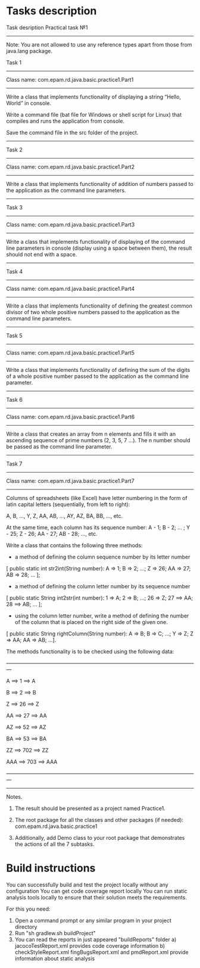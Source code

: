 # Tasks description

Task desription 
Practical task №1 

_______________________

Note: You are not allowed to use any reference types apart from those from java.lang package.

Task 1

______________________________

Class name: com.epam.rd.java.basic.practice1.Part1

______________________________

Write a class that implements functionality of displaying a string “Hello, World” in console.

Write a command file (bat file for Windows or shell script for Linux) that compiles and runs the application from console.

Save the command file in the src folder of the project.

_______________________

Task 2

______________________________

Class name: com.epam.rd.java.basic.practice1.Part2

______________________________

Write a class that implements functionality of addition of numbers passed to the application as the command line parameters.

_______________________

Task 3

______________________________

Class name: com.epam.rd.java.basic.practice1.Part3

______________________________

Write a class that implements functionality of displaying of the command line parameters in console (display using a space between them), the result should not end with a space.

_______________________

Task 4

______________________________

Class name: com.epam.rd.java.basic.practice1.Part4

______________________________

Write a class that implements functionality of defining the greatest common divisor of two whole positive numbers passed to the application as the command line parameters.

_______________________

Task 5

______________________________

Class name: com.epam.rd.java.basic.practice1.Part5

______________________________

Write a class that implements functionality of defining the sum of the digits of a whole positive number passed to the application as the command line parameter.

______________________________

Task 6

______________________________

Class name: com.epam.rd.java.basic.practice1.Part6

______________________________

Write a class that creates an array from n elements and fills it with an ascending sequence of prime numbers (2, 3, 5, 7 …). The n number should be passed as the command line parameter.

_______________________

Task 7

______________________________

Class name: com.epam.rd.java.basic.practice1.Part7

______________________________

Columns of spreadsheets (like Excel) have letter numbering in the form of latin capital letters (sequentially, from left to right):

A, B, ..., Y, Z, AA, AB, ..., AY, AZ, BA, BB, …, etc.

At the same time, each column has its sequence number: A - 1; B - 2; ... ; Y - 25; Z - 26; AA - 27; AB - 28; …, etc.

Write a class that contains the following three methods:

- a method of defining the column sequence number by its letter number 

[ public static int str2int(String number): A => 1; B => 2; ...; Z => 26; AA => 27; AB => 28; ... ];

- a method of defining the column letter number by its sequence number

[ public static String int2str(int number): 1 => A; 2 => B; ...; 26 => Z; 27 ==> AA; 28 ==> AB; ... ];

- using the column letter number, write a method of defining the number of the column that is placed on the right side of the given one.

[ public static String rightColumn(String number): A => B; B => C; ...; Y => Z; Z => AA; AA => AB; …].

The methods functionality is to be checked using the following data: 

—————————————————————————————————————

A ==> 1 ==> A

B ==> 2 ==> B

Z ==> 26 ==> Z

AA ==> 27 ==> AA

AZ ==> 52 ==> AZ

BA ==> 53 ==> BA

ZZ ==> 702 ==> ZZ

AAA ==> 703 ==> AAA

—————————————————————————————————————

_______________________

Notes.

1.  The result should be presented as a project named Practice1.

2.  The root package for all the classes and other packages (if needed): com.epam.rd.java.basic.practice1

3.  Additionally, add Demo class to your root package that demonstrates the actions of all the 7 subtasks.



# Build instructions

You can successfully build and test the project locally without any configuration
You can get code coverage report locally
You can run static analysis tools locally to ensure that their solution meets the requirements.

For this you need:
1) Open a command prompt or any similar program in your project directory
2) Run "sh gradlew.sh buildProject"
3) You can read the reports in just appeared "buildReports" folder
	a) jacocoTestReport.xml provides code coverage information
	b) checkStyleReport.xml fingBugsReport.xml and pmdReport.xml provide information about static analysis
